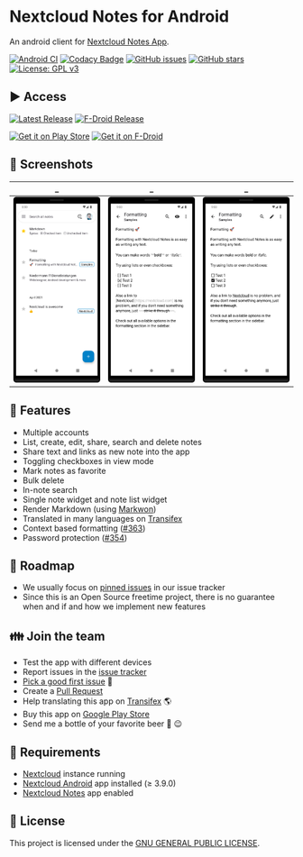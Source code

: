# Nextcloud Notes for Android
An android client for [Nextcloud Notes App](https://github.com/nextcloud/notes/).

[![Android CI](https://github.com/nextcloud/notes-android/workflows/Android%20CI/badge.svg)](https://github.com/nextcloud/notes-android/actions)
[![Codacy Badge](https://api.codacy.com/project/badge/Grade/9f784826834042e8b512d531cab84711)](https://www.codacy.com/manual/info_147/nextcloud-notes?utm_source=github.com&amp;utm_medium=referral&amp;utm_content=nextcloud/notes-android&amp;utm_campaign=Badge_Grade)
[![GitHub issues](https://img.shields.io/github/issues/nextcloud/notes-android.svg)](https://github.com/nextcloud/notes-android/issues)
[![GitHub stars](https://img.shields.io/github/stars/nextcloud/notes-android.svg)](https://github.com/nextcloud/notes-android/stargazers)
[![License: GPL v3](https://img.shields.io/badge/License-GPL%20v3-blue.svg)](https://www.gnu.org/licenses/gpl-3.0)

## :arrow_forward: Access

[![Latest Release](https://img.shields.io/github/v/tag/nextcloud/notes-android?label=latest+release&sort=semver)](https://github.com/nextcloud/notes-android/tags)
[![F-Droid Release](https://img.shields.io/f-droid/v/it.niedermann.owncloud.notes)](https://f-droid.org/de/packages/it.niedermann.owncloud.notes/)

[<img src="https://play.google.com/intl/en_us/badges/images/generic/en_badge_web_generic.png"
      alt="Get it on Play Store"
      height="80">](https://play.google.com/store/apps/details?id=it.niedermann.owncloud.notes)
[<img src="https://f-droid.org/badge/get-it-on.png"
      alt="Get it on F-Droid"
      height="80">](https://f-droid.org/repository/browse/?fdid=it.niedermann.owncloud.notes)

## :eyes: Screenshots

| _ | _ | _ |
| :--: | :--: | :--: |
| ![Screenshot of list view](/fastlane/metadata/android/en-US/images/phoneScreenshots/2.png) | ![Screenshot of edit mode](/fastlane/metadata/android/en-US/images/phoneScreenshots/3.png) | ![Screenshot of preview](/fastlane/metadata/android/en-US/images/phoneScreenshots/4.png) |

## :rocket: Features
  * Multiple accounts
  * List, create, edit, share, search and delete notes
  * Share text and links as new note into the app
  * Toggling checkboxes in view mode
  * Mark notes as favorite
  * Bulk delete
  * In-note search
  * Single note widget and note list widget
  * Render Markdown (using [Markwon](https://noties.io/Markwon))
  * Translated in many languages on [Transifex](https://www.transifex.com/nextcloud/nextcloud/android-notes/)
  * Context based formatting ([#363](https://github.com/nextcloud/notes-android/issues/363))
  * Password protection ([#354](https://github.com/nextcloud/notes-android/issues/354))

## :checkered_flag: Roadmap
  * We usually focus on [pinned issues](https://github.com/nextcloud/notes-android/issues) in our issue tracker
  * Since this is an Open Source freetime project, there is no guarantee when and if and how we implement new features

## :family: Join the team
  * Test the app with different devices
  * Report issues in the [issue tracker](https://github.com/nextcloud/notes-android/issues)
  * [Pick a good first issue](https://github.com/nextcloud/notes-android/labels/Good%20first%20issue) :notebook:
  * Create a [Pull Request](https://opensource.guide/how-to-contribute/#opening-a-pull-request)
  * Help translating this app on [Transifex](https://www.transifex.com/nextcloud/nextcloud/android-notes/) 🌎
  * Buy this app on [Google Play Store](https://play.google.com/store/apps/details?id=it.niedermann.owncloud.notes)
  * Send me a bottle of your favorite beer :beers: :wink:

## :link: Requirements
  * [Nextcloud](https://nextcloud.com/) instance running
  * [Nextcloud Android](https://github.com/nextcloud/android) app installed (≥ 3.9.0)
  * [Nextcloud Notes](https://github.com/nextcloud/notes) app enabled

## :notebook: License
This project is licensed under the [GNU GENERAL PUBLIC LICENSE](/LICENSE).
